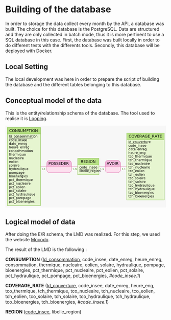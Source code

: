 # Building of the database

In order to storage the data collect every month by the API, a database was built. The choice for this database is the PostgreSQL.
Data are structured and they are only collected in batch mode, thus it is more pertinent to use a SQL database in this case.
First, the database was built locally in order to do different tests with the differents tools. Secondly, this database will be deployed with Docker.

## Local Setting

The local development was here in order to prepare the script of building the database and the different tables belonging to this database.

## Conceptual model of the data

This is the entity/relationship schema of the database. The tool used to realise it is [Looping](https://www.looping-mcd.fr/).

![ER_Schema_Database](Images/ER_Energy_Consumption.png)

## Logical model of data

After doing the E/R schema, the LMD was realized. For this step, we used the website [Mocodo](https://www.mocodo.net/).

The result of the LMD is the following : 

**CONSUMPTION** (<ins>Id_consommation</ins>, code_insee, date_enreg, heure_enreg, consommation, thermique, nucleaire, eolien, solaire, hydraulique, pompage, bioenergies, pct_thermique, pct_nucleaire, pct_eolien, pct_solaire, pct_hydraulique, pct_pompage, pct_bioenergies, _#code_insee.1_)<br>

**COVERAGE_RATE** (<ins>Id_couverture</ins>, code_insee, date_enreg, heure_eng, tco_thermique, tch_thermique, tco_nucleaire, tch_nucleaire, tco_eolien, tch_eolien, tco_solaire, tch_solaire, tco_hydraulique, tch_hydraulique, tco_bioenergies, tch_bioenergies, _#code_insee.1_)<br>

**REGION** (<ins>code_insee</ins>, libelle_region)